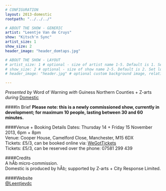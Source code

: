 ```yaml
---
# CONFIGURATION
layout: 2013-domestic
rootpath: "../../../"

# ABOUT THE SHOW - GENERIC
artist: "Leentje Van de Cruys"
show: "Kitsch'n Sync"
artist_size: 1
show_size: 2
header_image: "header_domtaps.jpg"

# ABOUT THE SHOW - LAYOUT
# artist_size: 1 # optional - size of artist name 1-5. Default is 1. Set longer names to lower values
# show_size: 2 # optional - size of show name 2-5. Default is 2. Set longer names to lower values
# header_image: "header.jpg" # optional custom background image, relative to current page

---
```

*Presented by* Word of Warning *with* Guiness Northern Counties + Z-arts       
*during* [Domestic](/current/2013-domestic/index.html)        

####In Brief
**Please note: this is a newly commissioned show, currently in development; for maximum 10 people, lasting between 30 and 60 minutes.**
         
####Venue + Booking Details
Dates: Thursday 14 + Friday 15 November 2013, 6pm + 8pm         
Venue: Cooper House, Camelford Close, Manchester, M15 6DX   
Tickets: £5/3, can be booked online via: [WeGotTickets](http://www.wegottickets.com/wordofwarning)     
Tickets: £5/3, can be reserved over the phone: 07581 299 439       
        
####Credits        
A hÅb micro-commission.        
Domestic is produced by hÅb; supported by Z-arts + City Response Limited.        
         
####Website        
[@Leentjevdc](http://twitter.com/Leentjevdc)
